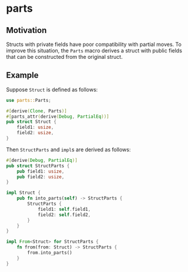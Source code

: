 # parts

## Motivation

Structs with private fields have poor compatibility with partial moves.
To improve this situation, the `Parts` macro derives a struct with public fields
that can be constructed from the original struct.

## Example

Suppose `Struct` is defined as follows:

```rust
use parts::Parts;

#[derive(Clone, Parts)]
#[parts_attr(derive(Debug, PartialEq))]
pub struct Struct {
    field1: usize,
    field2: usize,
}
```

Then `StructParts` and `impl`s are derived as follows:

```rust
#[derive(Debug, PartialEq)]
pub struct StructParts {
    pub field1: usize,
    pub field2: usize,
}

impl Struct {
    pub fn into_parts(self) -> StructParts {
        StructParts {
            field1: self.field1,
            field2: self.field2,
        }
    }
}

impl From<Struct> for StructParts {
    fn from(from: Struct) -> StructParts {
        from.into_parts()
    }
}
```
